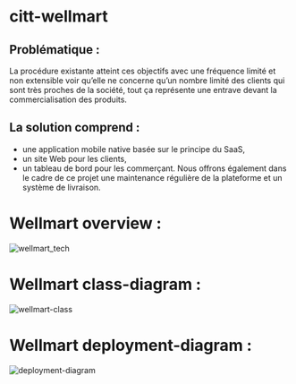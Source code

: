 # citt-wellmart
## Problématique :
La procédure existante atteint ces objectifs avec une fréquence limité et non extensible voir
qu’elle ne concerne qu’un nombre limité des clients qui sont très proches de la société, tout ça
représente une entrave devant la commercialisation des produits.
## La solution comprend :
- une application mobile native basée sur le principe du SaaS,
- un site Web pour les clients,
- un tableau de bord pour les commerçant.
Nous offrons également dans le cadre de ce projet une maintenance régulière de la
plateforme et un système de livraison.
# Wellmart overview : 
![wellmart_tech](https://user-images.githubusercontent.com/60274428/120122957-13727e80-c1a4-11eb-8eaa-0994ddecdbd1.png)
# Wellmart class-diagram :
![wellmart-class](https://user-images.githubusercontent.com/60274428/120299683-216af100-c2c3-11eb-8444-6b31141c8d55.png)
# Wellmart deployment-diagram :
![deployment-diagram](https://user-images.githubusercontent.com/60274428/120297405-fbdce800-c2c0-11eb-9078-0a62f3822129.png)
